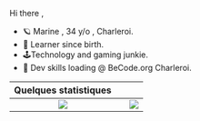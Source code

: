 Hi there , 
- :ringed_planet: Marine , 34 y/o , Charleroi. 
- :jigsaw: Learner since birth.
- :joystick:Technology and gaming junkie.
- 🌱 Dev skills loading @ BeCode.org Charleroi.

  


|                                                       Quelques statistiques                                                       |     |                                                                                                                     |
| :-------------------------------------------------------------------------------------------------------------------------------: | :-: | :-----------------------------------------------------------------------------------------------------------------: |
| ![](https://github-readme-stats.vercel.app/api/top-langs/?username=MarineFsn&theme=radical&hide_langs_below=8&count_private=true) |     | ![](https://github-readme-stats.vercel.app/api?username=MarineFsn&show_icons=true&theme=radical&count_private=true) |


